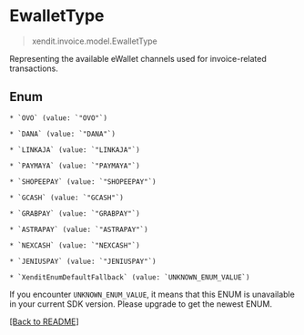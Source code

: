 # EwalletType
> xendit.invoice.model.EwalletType

Representing the available eWallet channels used for invoice-related transactions.


## Enum


    * `OVO` (value: `"OVO"`)

    * `DANA` (value: `"DANA"`)

    * `LINKAJA` (value: `"LINKAJA"`)

    * `PAYMAYA` (value: `"PAYMAYA"`)

    * `SHOPEEPAY` (value: `"SHOPEEPAY"`)

    * `GCASH` (value: `"GCASH"`)

    * `GRABPAY` (value: `"GRABPAY"`)

    * `ASTRAPAY` (value: `"ASTRAPAY"`)

    * `NEXCASH` (value: `"NEXCASH"`)

    * `JENIUSPAY` (value: `"JENIUSPAY"`)

    * `XenditEnumDefaultFallback` (value: `UNKNOWN_ENUM_VALUE`)

If you encounter `UNKNOWN_ENUM_VALUE`, it means that this ENUM is unavailable in your current SDK version. Please upgrade to get the newest ENUM.

[[Back to README]](../../README.md)


